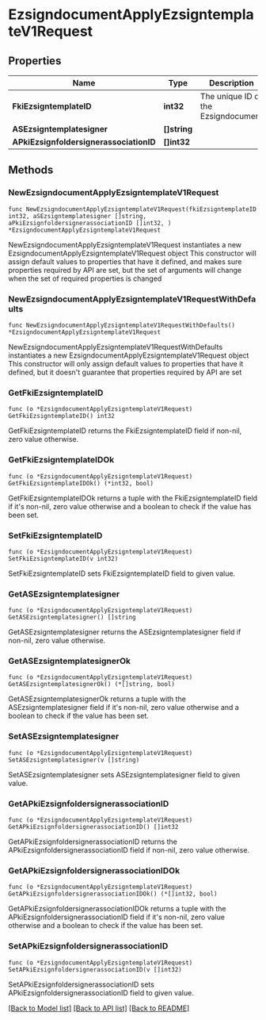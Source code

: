 # EzsigndocumentApplyEzsigntemplateV1Request

## Properties

Name | Type | Description | Notes
------------ | ------------- | ------------- | -------------
**FkiEzsigntemplateID** | **int32** | The unique ID of the Ezsigndocument | 
**ASEzsigntemplatesigner** | **[]string** |  | 
**APkiEzsignfoldersignerassociationID** | **[]int32** |  | 

## Methods

### NewEzsigndocumentApplyEzsigntemplateV1Request

`func NewEzsigndocumentApplyEzsigntemplateV1Request(fkiEzsigntemplateID int32, aSEzsigntemplatesigner []string, aPkiEzsignfoldersignerassociationID []int32, ) *EzsigndocumentApplyEzsigntemplateV1Request`

NewEzsigndocumentApplyEzsigntemplateV1Request instantiates a new EzsigndocumentApplyEzsigntemplateV1Request object
This constructor will assign default values to properties that have it defined,
and makes sure properties required by API are set, but the set of arguments
will change when the set of required properties is changed

### NewEzsigndocumentApplyEzsigntemplateV1RequestWithDefaults

`func NewEzsigndocumentApplyEzsigntemplateV1RequestWithDefaults() *EzsigndocumentApplyEzsigntemplateV1Request`

NewEzsigndocumentApplyEzsigntemplateV1RequestWithDefaults instantiates a new EzsigndocumentApplyEzsigntemplateV1Request object
This constructor will only assign default values to properties that have it defined,
but it doesn't guarantee that properties required by API are set

### GetFkiEzsigntemplateID

`func (o *EzsigndocumentApplyEzsigntemplateV1Request) GetFkiEzsigntemplateID() int32`

GetFkiEzsigntemplateID returns the FkiEzsigntemplateID field if non-nil, zero value otherwise.

### GetFkiEzsigntemplateIDOk

`func (o *EzsigndocumentApplyEzsigntemplateV1Request) GetFkiEzsigntemplateIDOk() (*int32, bool)`

GetFkiEzsigntemplateIDOk returns a tuple with the FkiEzsigntemplateID field if it's non-nil, zero value otherwise
and a boolean to check if the value has been set.

### SetFkiEzsigntemplateID

`func (o *EzsigndocumentApplyEzsigntemplateV1Request) SetFkiEzsigntemplateID(v int32)`

SetFkiEzsigntemplateID sets FkiEzsigntemplateID field to given value.


### GetASEzsigntemplatesigner

`func (o *EzsigndocumentApplyEzsigntemplateV1Request) GetASEzsigntemplatesigner() []string`

GetASEzsigntemplatesigner returns the ASEzsigntemplatesigner field if non-nil, zero value otherwise.

### GetASEzsigntemplatesignerOk

`func (o *EzsigndocumentApplyEzsigntemplateV1Request) GetASEzsigntemplatesignerOk() (*[]string, bool)`

GetASEzsigntemplatesignerOk returns a tuple with the ASEzsigntemplatesigner field if it's non-nil, zero value otherwise
and a boolean to check if the value has been set.

### SetASEzsigntemplatesigner

`func (o *EzsigndocumentApplyEzsigntemplateV1Request) SetASEzsigntemplatesigner(v []string)`

SetASEzsigntemplatesigner sets ASEzsigntemplatesigner field to given value.


### GetAPkiEzsignfoldersignerassociationID

`func (o *EzsigndocumentApplyEzsigntemplateV1Request) GetAPkiEzsignfoldersignerassociationID() []int32`

GetAPkiEzsignfoldersignerassociationID returns the APkiEzsignfoldersignerassociationID field if non-nil, zero value otherwise.

### GetAPkiEzsignfoldersignerassociationIDOk

`func (o *EzsigndocumentApplyEzsigntemplateV1Request) GetAPkiEzsignfoldersignerassociationIDOk() (*[]int32, bool)`

GetAPkiEzsignfoldersignerassociationIDOk returns a tuple with the APkiEzsignfoldersignerassociationID field if it's non-nil, zero value otherwise
and a boolean to check if the value has been set.

### SetAPkiEzsignfoldersignerassociationID

`func (o *EzsigndocumentApplyEzsigntemplateV1Request) SetAPkiEzsignfoldersignerassociationID(v []int32)`

SetAPkiEzsignfoldersignerassociationID sets APkiEzsignfoldersignerassociationID field to given value.



[[Back to Model list]](../README.md#documentation-for-models) [[Back to API list]](../README.md#documentation-for-api-endpoints) [[Back to README]](../README.md)


